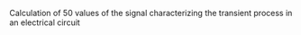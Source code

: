 Calculation of 50 values of the signal characterizing the transient process in an electrical circuit
